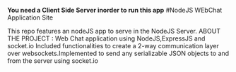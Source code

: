 **You need a Client Side Server inorder to run this app**
#NodeJS WEbChat Application Site

This repo features an nodeJS app to serve  in the NodeJS Server.
ABOUT THE PROJECT :
  Web Chat application using NodeJS,ExpressJS and socket.io
Included functionalities to create a 2-way communication layer over websockets.Implemented to send any serializable JSON objects to and from the server using socket.io  
